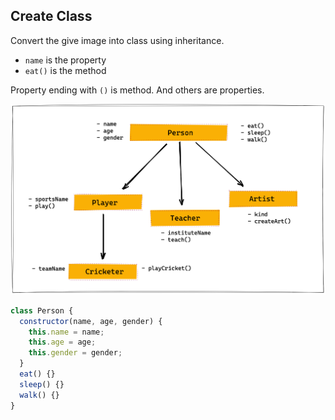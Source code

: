 ## Create Class

Convert the give image into class using inheritance.

- `name` is the property
- `eat()` is the method

Property ending with `()` is method. And others are properties.

![Inheritance](../assets/inheritance.png)

```js
class Person {
  constructor(name, age, gender) {
    this.name = name;
    this.age = age;
    this.gender = gender;
  }
  eat() {}
  sleep() {}
  walk() {}
}
```
